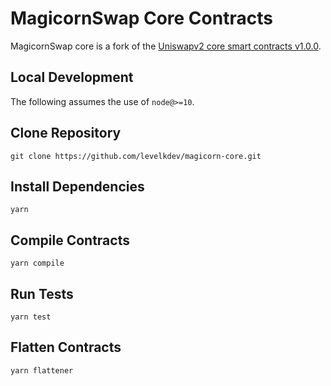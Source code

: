 # MagicornSwap Core Contracts

MagicornSwap core is a fork of the [Uniswapv2 core smart contracts v1.0.0](https://github.com/Uniswap/uniswap-v2-core/releases/tag/v1.0.0).

## Local Development

The following assumes the use of `node@>=10`.

## Clone Repository

`git clone https://github.com/levelkdev/magicorn-core.git`

## Install Dependencies

`yarn`

## Compile Contracts

`yarn compile`

## Run Tests

`yarn test`

## Flatten Contracts

`yarn flattener`
